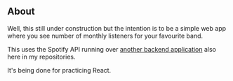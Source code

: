 ## About

Well, this still under construction but the intention is to be a simple web app where you see number of monthly listeners for your favourite band.

This uses the Spotify API running over [another backend application](https://github.com/Jefferson227/spotify-api) also here in my repositories.

It's being done for practicing React.
